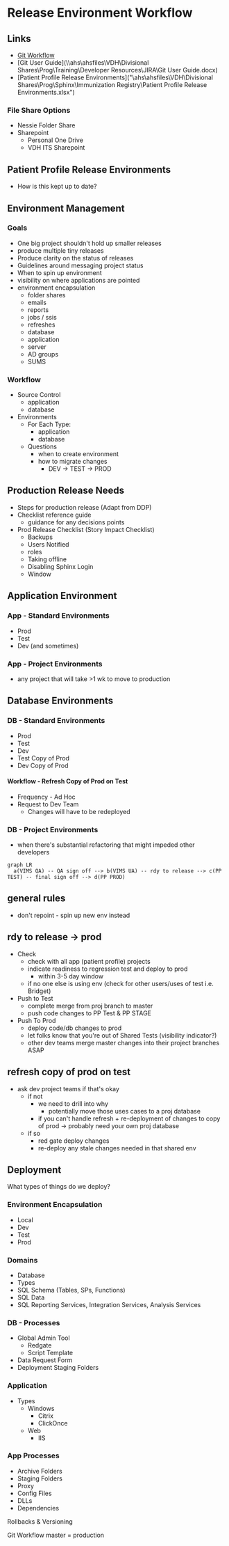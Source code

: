 # Release Environment Workflow

## Links

* [Git Workflow](https://balsamiq.cloud/ssbm1o7/pkwo95m/r48B8)
* [Git User Guide](\\\\ahs\ahsfiles\VDH\Divisional Shares\Prog\Training\Developer Resources\JIRA\Git User Guide.docx)
* [Patient Profile Release Environments]("\\ahs\ahsfiles\VDH\Divisional Shares\Prog\Sphinx\Immunization Registry\Patient Profile Release Environments.xlsx")

### File Share Options

* Nessie Folder Share
* Sharepoint
  * Personal One Drive
  * VDH ITS Sharepoint

## Patient Profile Release Environments

* How is this kept up to date?

## Environment Management

### Goals

* One big project shouldn't hold up smaller releases
* produce multiple tiny releases
* Produce clarity on the status of releases
* Guidelines around messaging project status
* When to spin up environment
* visibility on where applications are pointed
* environment encapsulation
  * folder shares
  * emails
  * reports
  * jobs / ssis
  * refreshes
  * database
  * application
  * server
  * AD groups
  * SUMS

### Workflow

* Source Control
  * application
  * database
* Environments
  * For Each Type:
    * application
    * database
  * Questions
    * when to create environment
    * how to migrate changes
      * DEV -> TEST -> PROD


## Production Release Needs

* Steps for production release (Adapt from DDP)
* Checklist reference guide
  * guidance for any decisions points
* Prod Release Checklist (Story Impact Checklist)
  * Backups
  * Users Notified
  * roles
  * Taking offline
  * Disabling Sphinx Login
  * Window


## Application Environment

### App - Standard Environments

* Prod
* Test
* Dev (and sometimes)


### App - Project Environments

* any project that will take >1 wk to move to production

## Database Environments

### DB - Standard Environments

* Prod
* Test
* Dev
* Test Copy of Prod
* Dev Copy of Prod

#### Workflow - Refresh Copy of Prod on Test

* Frequency - Ad Hoc
* Request to Dev Team
  * Changes will have to be redeployed

### DB - Project Environments

* when there's substantial refactoring that might impeded other developers


```mermaid
graph LR
  a(VIMS QA) -- QA sign off --> b(VIMS UA) -- rdy to release --> c(PP TEST) -- final sign off --> d(PP PROD)
```

## general rules

* don't repoint - spin up new env instead

## rdy to release -> prod

* Check
  * check with all app (patient profile) projects
  * indicate readiness to regression test and deploy to prod
    * within 3-5 day window
  * if no one else is using env (check for other users/uses of test i.e. Bridget)
* Push to Test
  * complete merge from proj branch to master
  * push code changes to PP Test & PP STAGE
* Push To Prod
  * deploy code/db changes to prod
  * let folks know that you're out of Shared Tests (visibility indicator?)
  * other dev teams merge master changes into their project branches ASAP

## refresh copy of prod on test

* ask dev project teams if that's okay
  * if not
    * we need to drill into why
      * potentially move those uses cases to a proj database
    * if you can't handle refresh + re-deployment of changes to copy of prod -> probably need your own proj database
  * if so
    * red gate deploy changes
    * re-deploy any stale changes needed in that shared env




## Deployment

What types of things do we deploy?

### Environment Encapsulation

* Local
* Dev
* Test
* Prod

### Domains

* Database
* Types
* SQL Schema (Tables, SPs, Functions)
* SQL Data
* SQL Reporting Services, Integration Services, Analysis Services

### DB - Processes

* Global Admin Tool
  * Redgate
  * Script Template
* Data Request Form
* Deployment Staging Folders

### Application

* Types
  * Windows
    * Citrix
    * ClickOnce
  * Web
    * IIS


### App Processes

* Archive Folders
* Staging Folders
* Proxy
* Config Files
* DLLs
* Dependencies

Rollbacks & Versioning

Git Workflow
master = production
